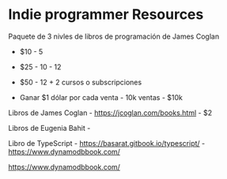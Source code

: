 # Indie programmer Resources

Paquete de 3 nivles de libros de programación de James Coglan

- $10 - 5

- $25 - 10 - 12

- $50 - 12 + 2 cursos o subscripciones

- Ganar $1 dólar por cada venta - 10k ventas - $10k

Libros de James Coglan - https://jcoglan.com/books.html - $2

Libros de Eugenia Bahit - 

Libro de TypeScript - https://basarat.gitbook.io/typescript/ - https://www.dynamodbbook.com/


https://www.dynamodbbook.com/

